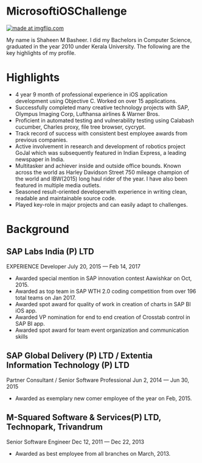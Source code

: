# MicrosoftiOSChallenge
<a href="https://imgflip.com/gif/1u1njy"><img src="https://i.imgflip.com/1u1njy.gif" title="made at imgflip.com"/></a>

My name is Shaheen M Basheer. I did my Bachelors in Computer Science, graduated in the year 2010 under Kerala University.
The following are the key highlights of my profile.

# Highlights
* 4 year 9 month of professional experience in iOS application development using Objective C. Worked on over 15 applications.
* Successfully completed many creative technology projects with SAP, Olympus Imaging Corp, Lufthansa airlines & Warner Bros.
* Proficient in automated testing and vulnerability testing using Calabash cucumber, Charles proxy,  file tree browser, cycrypt.
* Track record of success with consistent best employee awards from previous companies.
* Active involvement in research and development of robotics project GoJal which was subsequently featured in Indian Express, a leading newspaper in India.
* Multitasker and achiever inside and outside office bounds. Known across the world as Harley Davidson Street 750 mileage champion of the world and IBW(2015) long haul rider of the year. I have also been featured in multiple media outlets.
* Seasoned result-oriented developerwith experience in writing clean, readable and maintainable source code.
* Played key-role in major projects and can easily adapt to challenges.

# Background

## SAP Labs India (P) LTD 					
EXPERIENCE	Developer
July 20, 2015 — Feb 14, 2017
* Awarded special mention in SAP innovation contest Aawishkar on Oct, 2015.
* Awarded as top team in SAP WTH 2.0 coding competition from over 196 total teams on Jan 2017.
* Awarded spot award for quality of work in creation of charts in SAP BI iOS app.
* Awarded VP nomination for end to end creation of Crosstab control in SAP BI app.
* Awarded spot award for team event organization and communication skills

## SAP Global Delivery (P) LTD / Extentia Information Technology (P) LTD 	
Partner Consultant / Senior Software Professional
Jun 2, 2014 — Jun 30, 2015
* Awarded as exemplary new comer employee of the year on Feb, 2015.


## M-Squared Software & Services(P) LTD, Technopark, Trivandrum 
Senior Software Engineer
Dec 12, 2011 — Dec 22, 2013
* Awarded as best employee from all branches on March, 2013.




